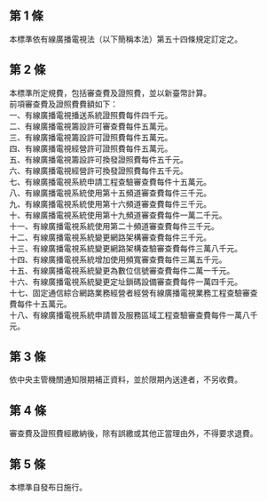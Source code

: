 第 1 條
-------
本標準依有線廣播電視法（以下簡稱本法）第五十四條規定訂定之。

第 2 條
-------
本標準所定規費，包括審查費及證照費，並以新臺幣計算。  
前項審查費及證照費費額如下：  
一、有線廣播電視播送系統證照費每件四千元。  
二、有線廣播電視籌設許可審查費每件五萬元。  
三、有線廣播電視籌設許可證照費每件五萬元。  
四、有線廣播電視經營許可證照費每件五萬元。  
五、有線廣播電視籌設許可換發證照費每件五千元。  
六、有線廣播電視經營許可換發證照費每件五千元。  
七、有線廣播電視系統申請工程查驗審查費每件十五萬元。  
八、有線廣播電視系統使用第十五頻道審查費每件三千元。  
九、有線廣播電視系統使用第十六頻道審查費每件三千元。  
十、有線廣播電視系統使用第十九頻道審查費每件一萬二千元。  
十一、有線廣播電視系統使用第二十頻道審查費每件三千元。  
十二、有線廣播電視系統變更網路架構審查費每件三千元。  
十三、有線廣播電視系統變更網路架構查驗審查費每件三萬八千元。  
十四、有線廣播電視系統增加使用頻寬審查費每件三萬五千元。  
十五、有線廣播電視系統變更為數位信號審查費每件二萬一千元。  
十六、有線廣播電視系統變更定址鎖碼設備審查費每件一萬四千元。  
十七、固定通信綜合網路業務經營者經營有線廣播電視業務工程查驗審查  
      費每件十五萬元。  
十八、有線廣播電視系統申請普及服務區域工程查驗審查費每件一萬八千  
      元。

第 3 條
-------
依中央主管機關通知限期補正資料，並於限期內送達者，不另收費。

第 4 條
-------
審查費及證照費經繳納後，除有誤繳或其他正當理由外，不得要求退費。

第 5 條
-------
本標準自發布日施行。

